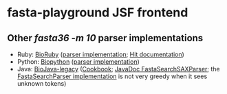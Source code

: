 # fasta-playground JSF frontend

## Other *fasta36 -m 10* parser implementations

* Ruby: [BioRuby](https://github.com/bioruby/bioruby) ([parser implementation](https://github.com/bioruby/bioruby/blob/master/lib/bio/appl/fasta/format10.rb); [Hit documentation](http://bioruby.org/rdoc/Bio/Fasta/Report/Hit.html))
* Python: [Biopython](https://github.com/biopython/biopython) ([parser implementation](https://github.com/biopython/biopython/blob/master/Bio/SearchIO/FastaIO.py))
* Java: [BioJava-legacy](https://github.com/biojava/biojava-legacy) ([Cookbook](https://biojava.org/wiki/BioJava%3ACookBook%3AFasta%3AParser); [JavaDoc FastaSearchSAXParser](https://biojava.org/docs/api1.9.5/org/biojava/bio/program/sax/FastaSearchSAXParser.html); the [FastaSearchParser implementation](https://github.com/biojava/biojava-legacy/blob/master/blast/src/main/java/org/biojava/bio/program/sax/FastaSearchParser.java) is not very greedy when it sees unknown tokens)